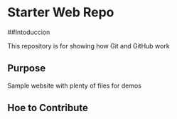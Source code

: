 # Starter Web Repo

##Intoduccion

This repository is for showing how Git and GitHub work

## Purpose

Sample website with plenty of files for demos

## Hoe to Contribute